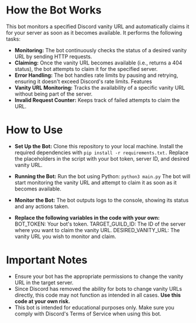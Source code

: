 # How the Bot Works
This bot monitors a specified Discord vanity URL and automatically claims it for your server as soon as it becomes available. It performs the following tasks:

- **Monitoring:** The bot continuously checks the status of a desired vanity URL by sending HTTP requests.
- **Claiming:** Once the vanity URL becomes available (i.e., returns a 404 status), the bot attempts to claim it for the specified server.
- **Error Handling:** The bot handles rate limits by pausing and retrying, ensuring it doesn't exceed Discord's rate limits.
Features
- **Vanity URL Monitoring:** Tracks the availability of a specific vanity URL without being part of the server.
- **Invalid Request Counter:** Keeps track of failed attempts to claim the URL.

# How to Use
- **Set Up the Bot:**
Clone this repository to your local machine.
Install the required dependencies with `pip install -r requirements.txt.`
Replace the placeholders in the script with your bot token, server ID, and desired vanity URL.

- **Running the Bot:**
Run the bot using Python: `python3 main.py`
The bot will start monitoring the vanity URL and attempt to claim it as soon as it becomes available.

- **Monitor the Bot:**
The bot outputs logs to the console, showing its status and any actions taken.

- **Replace the following variables in the code with your own:**
BOT_TOKEN: Your bot's token.
TARGET_GUILD_ID: The ID of the server where you want to claim the vanity URL.
DESIRED_VANITY_URL: The vanity URL you wish to monitor and claim.

# Important Notes
- Ensure your bot has the appropriate permissions to change the vanity URL in the target server.
- Since Discord has removed the ability for bots to change vanity URLs directly, this code may not function as intended in all cases. **Use this code at your own risk.**
- This bot is intended for educational purposes only. Make sure you comply with Discord's Terms of Service when using this bot.
